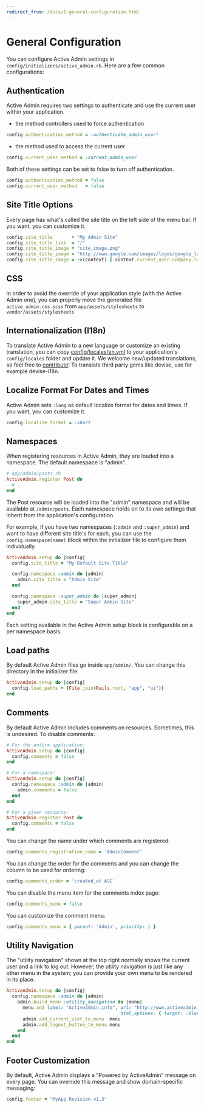 ```yaml
---
redirect_from: /docs/1-general-configuration.html
---
```

# General Configuration

You can configure Active Admin settings in `config/initializers/active_admin.rb`.
Here are a few common configurations:

## Authentication

Active Admin requires two settings to authenticate and use the current user
within your application.

+ the method controllers used to force authentication

```ruby
config.authentication_method = :authenticate_admin_user!
```

+ the method used to access the current user

```ruby
config.current_user_method = :current_admin_user
```

Both of these settings can be set to false to turn off authentication.

```ruby
config.authentication_method = false
config.current_user_method   = false
```

## Site Title Options

Every page has what's called the site title on the left side of the menu bar.
If you want, you can customize it.

```ruby
config.site_title       = "My Admin Site"
config.site_title_link  = "/"
config.site_title_image = "site_image.png"
config.site_title_image = "http://www.google.com/images/logos/google_logo_41.png"
config.site_title_image = ->(context) { context.current_user.company.logo_url }
```

## CSS

In order to avoid the override of your application style (with the Active Admin one), you can properly move the generated file `active_admin.css.scss` from `app/assets/stylesheets` to `vendor/assets/stylesheets`

## Internationalization (I18n)

To translate Active Admin to a new language or customize an existing translation, you can copy
[config/locales/en.yml](https://github.com/activeadmin/activeadmin/blob/master/config/locales/en.yml)
to your application's `config/locales` folder and update it. We welcome new/updated translations,
so feel free to [contribute](https://github.com/activeadmin/activeadmin/blob/master/CONTRIBUTING.md)!
To translate third party gems like devise, use for example devise-i18n.

## Localize Format For Dates and Times

Active Admin sets `:long` as default localize format for dates and times.
If you want, you can customize it.

```ruby
config.localize_format = :short
```

## Namespaces

When registering resources in Active Admin, they are loaded into a namespace.
The default namespace is "admin".

```ruby
# app/admin/posts.rb
ActiveAdmin.register Post do
  # ...
end
```

The Post resource will be loaded into the "admin" namespace and will be
available at `/admin/posts`. Each namespace holds on to its own settings that
inherit from the application's configuration.

For example, if you have two namespaces (`:admin` and `:super_admin`) and want to
have different site title's for each, you can use the `config.namespace(name)`
block within the initializer file to configure them individually.

```ruby
ActiveAdmin.setup do |config|
  config.site_title = "My Default Site Title"

  config.namespace :admin do |admin|
    admin.site_title = "Admin Site"
  end

  config.namespace :super_admin do |super_admin|
    super_admin.site_title = "Super Admin Site"
  end
end
```

Each setting available in the Active Admin setup block is configurable on a per
namespace basis.

## Load paths

By default Active Admin files go inside `app/admin/`. You can change this
directory in the initializer file:

```ruby
ActiveAdmin.setup do |config|
  config.load_paths = [File.join(Rails.root, "app", "ui")]
end
```

## Comments

By default Active Admin includes comments on resources. Sometimes, this is
undesired. To disable comments:

```ruby
# For the entire application:
ActiveAdmin.setup do |config|
  config.comments = false
end

# For a namespace:
ActiveAdmin.setup do |config|
  config.namespace :admin do |admin|
    admin.comments = false
  end
end

# For a given resource:
ActiveAdmin.register Post do
  config.comments = false
end
```

You can change the name under which comments are registered:

```ruby
config.comments_registration_name = 'AdminComment'
```

You can change the order for the comments and you can change the column to be
used for ordering:
```ruby
config.comments_order = 'created_at ASC'
```

You can disable the menu item for the comments index page:
```ruby
config.comments_menu = false
```

You can customize the comment menu:
```ruby
config.comments_menu = { parent: 'Admin', priority: 1 }
```

## Utility Navigation

The "utility navigation" shown at the top right normally shows the current user
and a link to log out. However, the utility navigation is just like any other
menu in the system; you can provide your own menu to be rendered in its place.

```ruby
ActiveAdmin.setup do |config|
  config.namespace :admin do |admin|
    admin.build_menu :utility_navigation do |menu|
      menu.add label: "ActiveAdmin.info", url: "http://www.activeadmin.info",
                                          html_options: { target: :blank }
      admin.add_current_user_to_menu  menu
      admin.add_logout_button_to_menu menu
    end
  end
end
```

## Footer Customization

By default, Active Admin displays a "Powered by ActiveAdmin" message on every
page. You can override this message and show domain-specific messaging:
```ruby
config.footer = "MyApp Revision v1.3"
```
